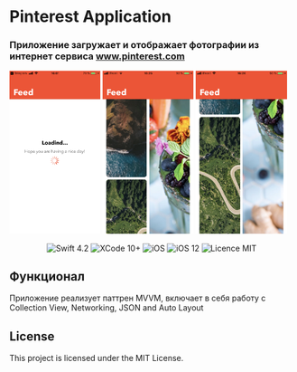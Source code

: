# Pinterest Application

### Приложение загружает и отображает фотографии из интернет сервиса www.pinterest.com 

<img src="/screens/image1.png" width="32%"> <img src="/screens/image2.png" width="32%"> <img src="/screens/image3.png" width="32%">     

<p align="center">
<img src="https://img.shields.io/badge/Swift-4.2-orange.svg" alt="Swift 4.2"/>
<img src="https://img.shields.io/badge/Xcode-10%2B-brightgreen.svg" alt="XCode 10+"/>
<img src="https://img.shields.io/badge/platform-iOS-green.svg" alt="iOS"/>
<img src="https://img.shields.io/badge/iOS-12%2B-brightgreen.svg" alt="iOS 12"/>
<img src="https://img.shields.io/badge/licence-MIT-lightgray.svg" alt="Licence MIT"/>


## Функционал

Приложение реализует паттрен MVVM, включает в себя работу с  Collection View, Networking, JSON and Auto Layout

## License

This project is licensed under the MIT License.



